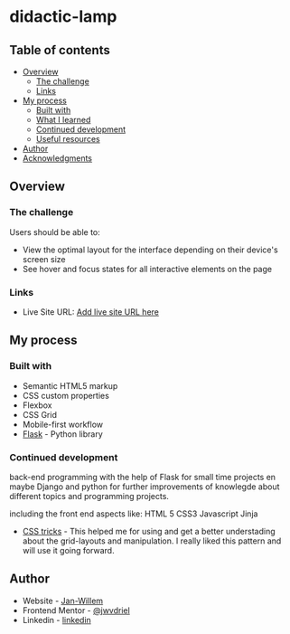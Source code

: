 # didactic-lamp

## Table of contents

- [Overview](#overview)
  - [The challenge](#the-challenge)
  - [Links](#links)
- [My process](#my-process)
  - [Built with](#built-with)
  - [What I learned](#what-i-learned)
  - [Continued development](#continued-development)
  - [Useful resources](#useful-resources)
- [Author](#author)
- [Acknowledgments](#acknowledgments)

## Overview

### The challenge

Users should be able to:

- View the optimal layout for the interface depending on their device's screen size
- See hover and focus states for all interactive elements on the page

### Links

- Live Site URL: [Add live site URL here](https://your-live-site-url.com)

## My process

### Built with

- Semantic HTML5 markup
- CSS custom properties
- Flexbox
- CSS Grid
- Mobile-first workflow
- [Flask](https://flask.palletsprojects.com) - Python library


### Continued development

back-end programming with the help of Flask for small time projects en maybe Django and python for further improvements of knowlegde about different topics and programming projects.

including the front end aspects like:
HTML 5
CSS3 
Javascript
Jinja

- [CSS tricks](https://css-tricks-com) - This helped me for using and get a better understading about the grid-layouts and manipulation. I really   liked this pattern and will use it going forward.

## Author

- Website - [Jan-Willem]()
- Frontend Mentor - [@jwvdriel](https://www.frontendmentor.io/profile/jwvdriel)
- Linkedin - [linkedin](https://www.linkedin.com/in/jan-willem-van-driel-04480029)
